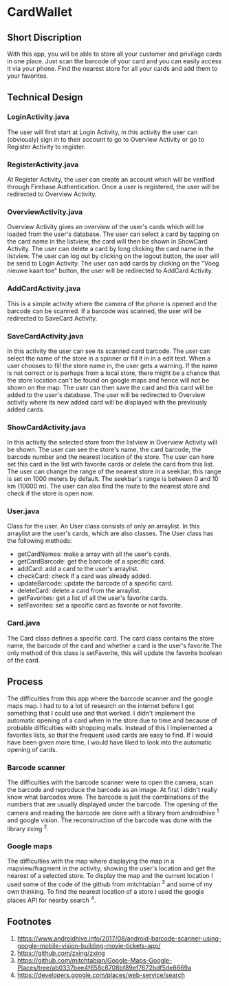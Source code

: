 # CardWallet
## Short Discription
With this app, you will be able to store all your customer and privilage cards in one place. Just scan the barcode of your card and you
can easily access it via your phone. Find the nearest store for all your cards and add them to your favorites.

## Technical Design
### LoginActivity.java
The user will first start at Login Activity, in this activity the user can (obviously) sign in to their account to go to Overview Activity
or go to Register Activity to register. 

### RegisterActivity.java
At Register Activity, the user can create an account which will be verified through Firebase Authentication. Once a user is registered,
the user will be redirected to Overview Activity.

### OverviewActivity.java
Overview Activity gives an overview of the user's cards which will be loaded from the user's database. The user can select a card by 
tapping on the card name in the listview, the card will then be shown in ShowCard Activity. The user can delete a card by long clicking
the card name in the listview. The user can log out by clicking on the logout button, the user will be send to Login Activity. The user 
can add cards by clicking on the "Voeg nieuwe kaart toe" button, the user will be redirected to AddCard Activity.

### AddCardActivity.java
This is a simple activity where the camera of the phone is opened and the barcode can be scanned. If a barcode was scanned, the user
will be redirected to SaveCard Activity.

### SaveCardActivity.java
In this activity the user can see its scanned card barcode. The user can select the name of the store in a spinner or fill it in in a 
edit text. When a user chooses to fill the store name in, the user gets a warning. If the name is not correct or is perhaps from a local
store, there might be a chance that the store location can't be found on google maps and hence will not be shown on the map. The user
can then save the card and this card will be added to the user's database. The user will be redirected to Overview activity where its
new added card will be displayed with the previously added cards.

### ShowCardActivity.java
In this activity the selected store from the listview in Overview Activity will be shown. The user can see the store's name, the card
barcode, the barcode number and the nearest location of the store. The user can here set this card in the list with favorite cards or
delete the card from this list. The user can change the range of the nearest store in a seekbar, this range is set on 1000 meters by
default. The seekbar's range is between 0 and 10 km (10000 m). The user can also find the route to the nearest store and check if the
store is open now.

### User.java
Class for the user. An User class consists of only an arraylist. In this arraylist are the user's cards, which are also classes. The 
User class has the following methods:
 * getCardNames: make a array with all the user's cards.
 * getCardBarcode: get the barcode of a specific card.
 * addCard: add a card to the user's arraylist.
 * checkCard: check if a card was already added.
 * updateBarcode: update the barcode of a specific card.
 * deleteCard: delete a card from the arraylist.
 * getFavorites: get a list of all the user's favorite cards.
 * setFavorites: set a specific card as favorite or not favorite.
 
### Card.java
The Card class defines a specific card. The card class contains the store name, the barcode of the card and whether a card is the user's
favorite.The only method of this class is setFavorite, this will update the favorite boolean of the card.

## Process
The difficulties from this app where the barcode scanner and the google maps map. I had to to a lot of research on the internet before
I got something that I could use and that worked. 
I didn't implement the automatic opening of a card when in the store due to time and because of probable difficulties with shopping 
malls. Instead of this I implemented a favorites lists, so that the frequent used cards are easy to find. If I would have been given 
more time, I would have liked to look into the automatic opening of cards.

### Barcode scanner
The difficulties with the barcode scanner were to open the camera, scan the barcode and reproduce the barcode as an image. At first I
didn't really know what barcodes were. The barcode is just the combinations of the numbers that are usually displayed under the barcode.
The opening of the camera and reading the barcode are done with a library from androidhive <sup>1</sup> and google vision. The
reconstruction of the barcode was done with the library zxing <sup>2</sup>.

### Google maps
The difficulties with the map where displaying the map in a mapview/fragment in the activity, showing the user's location and get the
nearest of a selected store. To display the map and the current location I used some of the code of the github from mitchtabian <sup>3</sup> and some of my own thinking. To find the nearest location of a store I used the google places API for nearby search 
<sup>4</sup>.

## Footnotes
1. https://www.androidhive.info/2017/08/android-barcode-scanner-using-google-mobile-vision-building-movie-tickets-app/
2. https://github.com/zxing/zxing
3. https://github.com/mitchtabian/Google-Maps-Google-Places/tree/ab0337bee4f658c8708bf89ef7672bdf5de8669a
4. https://developers.google.com/places/web-service/search
